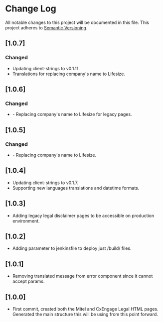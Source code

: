 # Change Log
All notable changes to this project will be documented in this file.
This project adheres to [Semantic Versioning](http://semver.org/).

## [1.0.7]
### Changed
- Updating client-strings to v0.1.11.
- Translations for replacing company's name to Lifesize.

## [1.0.6]
### Changed
- <no-jira> - Replacing company's name to Lifesize for legacy pages.

## [1.0.5]
### Changed
- <no-jira> - Replacing company's name to Lifesize.

## [1.0.4]
* Updating client-strings to v0.1.7.
* Supporting new languages translations and datetime formats.

## [1.0.3]
* Adding legacy legal disclaimer pages to be accessible on production environment.

## [1.0.2]
* Adding parameter to jenkinsfile to deploy just /build/ files.

## [1.0.1]
* Removing translated message from error component since it cannot accept params.

## [1.0.0]
* First commit, created both the Mitel and CxEngage Legal HTML pages. Generated the main structure this will be using from this point forward.
